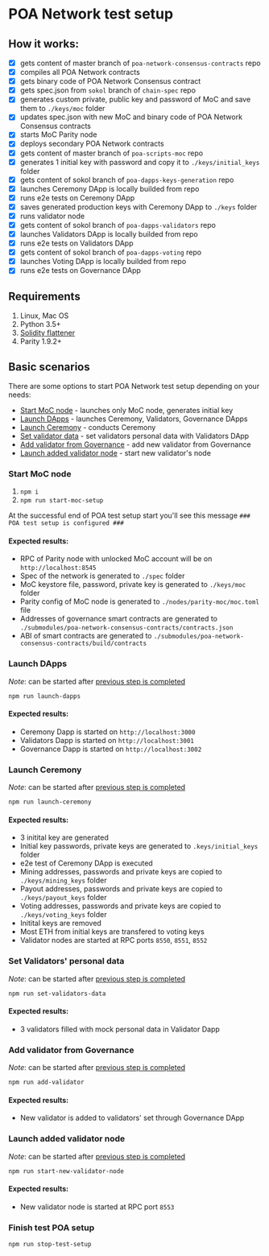 # POA Network test setup

## How it works:
- [x] gets content of master branch of `poa-network-consensus-contracts` repo
- [x] compiles all POA Network contracts
- [x] gets binary code of POA Network Consensus contract
- [x] gets spec.json from `sokol` branch of `chain-spec` repo
- [x] generates custom private, public key and password of MoC and save them to `./keys/moc` folder
- [x] updates spec.json with new MoC and binary code of POA Network Consensus contracts
- [x] starts MoC Parity node
- [x] deploys secondary POA Network contracts
- [x] gets content of master branch of `poa-scripts-moc` repo
- [x] generates 1 initial key with password and copy it to `./keys/initial_keys` folder
- [x] gets content of sokol branch of `poa-dapps-keys-generation` repo
- [x] launches Ceremony DApp is locally builded from repo
- [x] runs e2e tests on Ceremony DApp
- [x] saves generated production keys with Ceremony DApp to `./keys` folder
- [x] runs validator node
- [x] gets content of sokol branch of `poa-dapps-validators` repo
- [x] launches Validators DApp is locally builded from repo
- [x] runs e2e tests on Validators DApp
- [x] gets content of sokol branch of `poa-dapps-voting` repo
- [x] launches Voting DApp is locally builded from repo
- [x] runs e2e tests on Governance DApp

## Requirements
1. Linux, Mac OS
2. Python 3.5+
3. [Solidity flattener](https://github.com/BlockCatIO/solidity-flattener)
4. Parity 1.9.2+

## Basic scenarios

There are some options to start POA Network test setup depending on your needs:
- [Start MoC node](#start-moc-node) - launches only MoC node, generates initial key
- [Launch DApps](#launch-dapps) - launches Ceremony, Validators, Governance DApps
- [Launch Ceremony](#launch-ceremony) - conducts Ceremony
- [Set validator data](#set-validators-personal-data) - set validators personal data with Validators DApp
- [Add validator from Governance](#add-validator-from-governance) - add new validator from Governance
- [Launch added validator node](#launch-added-validator-node) - start new validator's node

### Start MoC node
1. `npm i`
2. `npm run start-moc-setup`

At the successful end of POA test setup start you'll see this message `### POA test setup is configured ###`

#### Expected results:
- RPC of Parity node with unlocked MoC account will be on `http://localhost:8545`
- Spec of the network is generated to `./spec` folder
- MoC keystore file, password, private key is generated to `./keys/moc` folder
- Parity config of MoC node is generated to `./nodes/parity-moc/moc.toml` file
- Addresses of governance smart contracts are generated to `./submodules/poa-network-consensus-contracts/contracts.json`
- ABI of smart contracts are generated to `./submodules/poa-network-consensus-contracts/build/contracts`

### Launch DApps

*Note*: can be started after [previous step is completed](#start-moc-node)

`npm run launch-dapps`

#### Expected results:
- Ceremony Dapp is started on `http://localhost:3000`
- Validators Dapp is started on `http://localhost:3001`
- Governance Dapp is started on `http://localhost:3002`

### Launch Ceremony

*Note*: can be started after [previous step is completed](#launch-dapps)

`npm run launch-ceremony`

#### Expected results:
- 3 initital key are generated
- Initial key passwords, private keys are generated to `.keys/initial_keys` folder
- e2e test of Ceremony DApp is executed
- Mining addresses, passwords and private keys are copied to `./keys/mining_keys` folder
- Payout addresses, passwords and private keys are copied to `./keys/payout_keys` folder
- Voting addresses, passwords and private keys are copied to `./keys/voting_keys` folder
- Initital keys are removed
- Most ETH from initial keys are transfered to voting keys
- Validator nodes are started at RPC ports `8550`, `8551`, `8552`

### Set Validators' personal data

*Note*: can be started after [previous step is completed](#launch-ceremony)

`npm run set-validators-data`

#### Expected results:
- 3 validators filled with mock personal data in Validator Dapp

### Add validator from Governance

*Note*: can be started after [previous step is completed](#set_validators_personal_data)

`npm run add-validator`

#### Expected results:
- New validator is added to validators' set through Governance DApp

### Launch added validator node

*Note*: can be started after [previous step is completed](#add-validator-from-governance)

`npm run start-new-validator-node`

#### Expected results:
- New validator node is started at RPC port `8553`

### Finish test POA setup
`npm run stop-test-setup`
